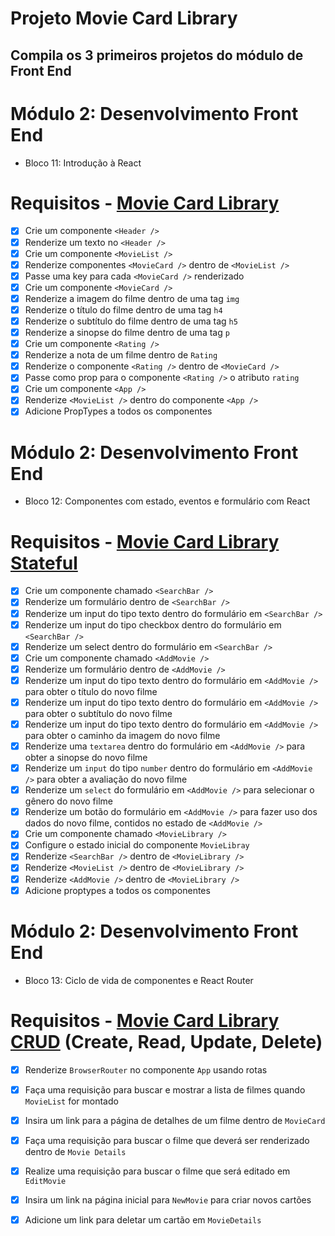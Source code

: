 # Projeto Movie Card Library
  ## Compila os 3 primeiros projetos do módulo de Front End
  # Módulo 2: Desenvolvimento Front End
   - Bloco 11: Introdução à React

# Requisitos - [Movie Card Library](https://github.com/tryber/sd-012-project-movie-cards-library/pull/33)
- [x] Crie um componente `<Header />`
- [x] Renderize um texto no `<Header />`
- [x] Crie um componente `<MovieList />`
- [x] Renderize componentes `<MovieCard />` dentro de `<MovieList />`
- [x] Passe uma key para cada `<MovieCard />` renderizado
- [x] Crie um componente `<MovieCard />`
- [x] Renderize a imagem do filme dentro de uma tag `img`
- [x] Renderize o título do filme dentro de uma tag `h4`
- [x] Renderize o subtítulo do filme dentro de uma tag `h5`
- [x] Renderize a sinopse do filme dentro de uma tag `p`
- [x] Crie um componente `<Rating />`
- [x] Renderize a nota de um filme dentro de `Rating`
- [x] Renderize o componente `<Rating />` dentro de `<MovieCard />`
- [x] Passe como prop para o componente `<Rating />` o atributo `rating`
- [x] Crie um componente `<App />`
- [x] Renderize `<MovieList />` dentro do componente `<App />`
- [x] Adicione PropTypes a todos os componentes

# Módulo 2: Desenvolvimento Front End
   - Bloco 12: Componentes com estado, eventos e formulário com React

# Requisitos - [Movie Card Library Stateful](https://github.com/tryber/sd-012-project-movie-cards-library-stateful/pull/5)
- [x] Crie um componente chamado `<SearchBar />`
- [x] Renderize um formulário dentro de `<SearchBar />`
- [x] Renderize um input do tipo texto dentro do formulário em `<SearchBar />`
- [x] Renderize um input do tipo checkbox dentro do formulário em `<SearchBar />`
- [x] Renderize um select dentro do formulário em `<SearchBar />`
- [x] Crie um componente chamado `<AddMovie />`
- [x] Renderize um formulário dentro de `<AddMovie />`
- [x] Renderize um input do tipo texto dentro do formulário em `<AddMovie />` para obter o título do novo filme
- [x] Renderize um input do tipo texto dentro do formulário em `<AddMovie />` para obter o subtítulo do novo filme
- [x] Renderize um input do tipo texto dentro do formulário em `<AddMovie />` para obter o caminho da imagem do novo filme
- [x] Renderize uma `textarea` dentro do formulário em `<AddMovie />` para obter a sinopse do novo filme
- [x] Renderize um `input` do tipo `number` dentro do formulário em `<AddMovie />` para obter a avaliação do novo filme
- [x] Renderize um `select` do formulário em `<AddMovie />` para selecionar o gênero do novo filme
- [x] Renderize um botão do formulário em `<AddMovie />` para fazer uso dos dados do novo filme, contidos no estado de `<AddMovie />`
- [x] Crie um componente chamado `<MovieLibrary />`
- [x] Configure o estado inicial do componente `MovieLibray`
- [x] Renderize `<SearchBar />` dentro de `<MovieLibrary />`
- [x] Renderize `<MovieList />` dentro de `<MovieLibrary />`
- [x] Renderize `<AddMovie />` dentro de `<MovieLibrary />`
- [x] Adicione proptypes a todos os componentes

# Módulo 2: Desenvolvimento Front End
  - Bloco 13: Ciclo de vida de componentes e React Router
 
# Requisitos - [Movie Card Library CRUD](https://github.com/tryber/sd-012-project-movie-card-library-crud/pull/78) (Create, Read, Update, Delete)
- [x] Renderize `BrowserRouter` no componente `App` usando rotas
- [x] Faça uma requisição para buscar e mostrar a lista de filmes quando `MovieList` for montado 
- [x] Insira um link para a página de detalhes de um filme dentro de `MovieCard`
- [x] Faça uma requisição para buscar o filme que deverá ser renderizado dentro de `Movie Details`
- [x] Realize uma requisição para buscar o filme que será editado em `EditMovie`
- [x] Insira um link na página inicial para `NewMovie` para criar novos cartões
- [x] Adicione um link para deletar um cartão em `MovieDetails`

